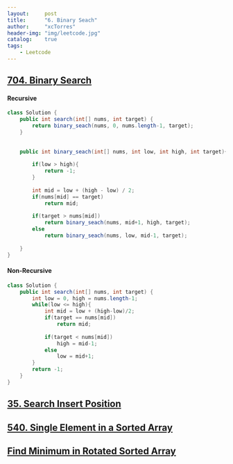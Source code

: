 ```yaml
---
layout:     post
title:      "6. Binary Seach"
author:     "xcTorres"
header-img: "img/leetcode.jpg"
catalog:    true
tags:
    - Leetcode
---    
```


## [704. Binary Search](https://leetcode.com/problems/binary-search/)  
#### Recursive
```java
class Solution {
    public int search(int[] nums, int target) {
        return binary_seach(nums, 0, nums.length-1, target);
    }
    
    
    public int binary_seach(int[] nums, int low, int high, int target){
        
        if(low > high){
            return -1;
        }
        
        int mid = low + (high - low) / 2;
        if(nums[mid] == target)
            return mid;
        
        if(target > nums[mid])
            return binary_seach(nums, mid+1, high, target);
        else
            return binary_seach(nums, low, mid-1, target);
        
    }
}
```


#### Non-Recursive
```java
class Solution {
    public int search(int[] nums, int target) {
        int low = 0, high = nums.length-1;
        while(low <= high){
            int mid = low + (high-low)/2;
            if(target == nums[mid])
                return mid;
            
            if(target < nums[mid])
                high = mid-1;
            else
                low = mid+1;
        }
        return -1;
    }
}
```

## [35. Search Insert Position](https://leetcode.com/problems/search-insert-position/)  


## [540. Single Element in a Sorted Array](https://leetcode.com/problems/single-element-in-a-sorted-array/)  

## [Find Minimum in Rotated Sorted Array](https://leetcode.com/problems/find-minimum-in-rotated-sorted-array/)